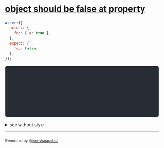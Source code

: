 # [object should be false at property](../../object.test.js#L73)

```js
assert({
  actual: {
    foo: { a: true },
  },
  expect: {
    foo: false,
  },
});
```

![img](throw.svg)

<details>
  <summary>see without style</summary>

```console
AssertionError: actual and expect are different

actual: {
  foo: {
    a: true,
  },
}
expect: {
  foo: false,
}
```

</details>


---

<sub>
  Generated by <a href="https://github.com/jsenv/core/tree/main/packages/independent/snapshot">@jsenv/snapshot</a>
</sub>
